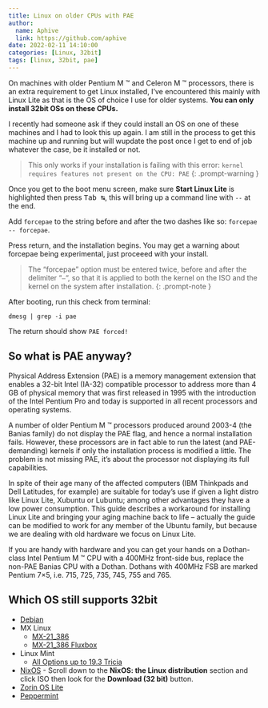 ```yaml
---
title: Linux on older CPUs with PAE
author:
  name: Aphive
  link: https://github.com/aphive
date: 2022-02-11 14:10:00
categories: [Linux, 32bit]
tags: [linux, 32bit, pae]
---
```


On machines with older Pentium M ™ and Celeron M ™ processors, there is an extra requirement to get Linux installed, I’ve encountered this mainly with Linux Lite as that is the OS of choice I use for older systems. **You can only install 32bit OSs on these CPUs.**

I recently had someone ask if they could install an OS on one of these machines and I had to look this up again. I am still in the process to get this machine up and running but will wupdate the post once I get to end of job whatever the case, be it installed or not.

> This only works if your installation is failing with this error:
> `kernel requires features not present on the CPU: PAE`
{: .prompt-warning }

Once you get to the boot menu screen, make sure **Start Linux Lite** is highlighted then press <kbd>Tab ↹</kbd>, this will bring up a command line with `--` at the end.

Add `forcepae` to the string before and after the two dashes like so: `forcepae -- forcepae`.

Press return, and the installation begins. You may get a warning about forcepae being experimental, just proceeed with your install.

> The “forcepae” option must be entered twice, before and after the delimiter “`–`“, so that it is applied to both the kernel on the ISO and the kernel on the system after installation.
{: .prompt-note }

After booting, run this check from terminal:

```
dmesg | grep -i pae
```

The return should show `PAE forced!`

## So what is PAE anyway?

Physical Address Extension (PAE) is a memory management extension that enables a 32-bit Intel (IA-32) compatible processor to address more than 4 GB of physical memory that was first released in 1995 with the introduction of the Intel Pentium Pro and today is supported in all recent processors and operating systems.

A number of older Pentium M ™ processors produced around 2003-4 (the Banias family) do not display the PAE flag, and hence a normal installation fails. However, these processors are in fact able to run the latest (and PAE-demanding) kernels if only the installation process is modified a little. The problem is not missing PAE, it’s about the processor not displaying its full capabilities.

In spite of their age many of the affected computers (IBM Thinkpads and Dell Latitudes, for example) are suitable for today’s use if given a light distro like Linux Lite, Xubuntu or Lubuntu; among other advantages they have a low power consumption. This guide describes a workaround for installing Linux Lite and bringing your aging machine back to life – actually the guide can be modified to work for any member of the Ubuntu family, but because we are dealing with old hardware we focus on Linux Lite.

If you are handy with hardware and you can get your hands on a Dothan-class Intel Pentium M ™ CPU with a 400MHz front-side bus, replace the non-PAE Banias CPU with a Dothan. Dothans with 400MHz FSB are marked Pentium 7×5, i.e. 715, 725, 735, 745, 755 and 765.

## Which OS still supports 32bit

* [Debian](https://cdimage.debian.org/debian-cd/current/i386/iso-cd/)
* MX Linux
    * [MX-21_386](https://sourceforge.net/projects/mx-linux/files/Final/Xfce/MX-21_386.iso/download)
    * [MX-21_386 Fluxbox](https://sourceforge.net/projects/mx-linux/files/Final/Fluxbox/MX-21_fluxbox_386.iso/download)
* Linux Mint
    * [All Options up to 19.3 Tricia](https://www.linuxmint.com/download_all.php)
* [NixOS](https://nixos.org/download.html#nix-more) - Scroll down to the **NixOS: the Linux distribution** section and click ISO then look for the **Download (32 bit)** button.
* [Zorin OS Lite](https://zorin.com/os/download/)
* [Peppermint](https://peppermintos.com/guide/downloading/)
